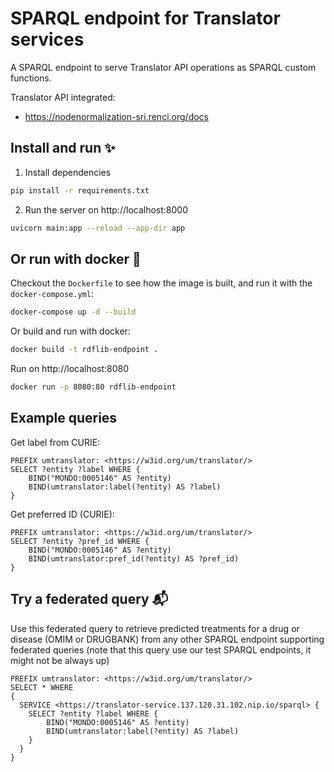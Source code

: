 # SPARQL endpoint for Translator services  

A SPARQL endpoint to serve Translator API operations as SPARQL custom functions.

Translator API integrated:

* https://nodenormalization-sri.renci.org/docs

## Install and run ✨️

1. Install dependencies

```bash
pip install -r requirements.txt
```

2. Run the server on http://localhost:8000

```bash
uvicorn main:app --reload --app-dir app
```

## Or run with docker 🐳

Checkout the `Dockerfile` to see how the image is built, and run it with the `docker-compose.yml`:

```bash
docker-compose up -d --build
```

Or build and run with docker:

```bash
docker build -t rdflib-endpoint .
```

Run on http://localhost:8080

```bash
docker run -p 8080:80 rdflib-endpoint
```

## Example queries

Get label  from CURIE:

```SPARQL
PREFIX umtranslator: <https://w3id.org/um/translator/>
SELECT ?entity ?label WHERE {
    BIND("MONDO:0005146" AS ?entity)
    BIND(umtranslator:label(?entity) AS ?label)
}
```

Get preferred ID (CURIE):

```SPARQL
PREFIX umtranslator: <https://w3id.org/um/translator/>
SELECT ?entity ?pref_id WHERE {
    BIND("MONDO:0005146" AS ?entity)
    BIND(umtranslator:pref_id(?entity) AS ?pref_id)
}
```

## Try a federated query 📬

Use this federated query to retrieve predicted treatments for a drug or disease (OMIM or DRUGBANK) from any other SPARQL endpoint supporting federated queries (note that this query use our test SPARQL endpoints, it might not be always up)

```SPARQL
PREFIX umtranslator: <https://w3id.org/um/translator/>
SELECT * WHERE
{
  SERVICE <https://translator-service.137.120.31.102.nip.io/sparql> {
    SELECT ?entity ?label WHERE {
        BIND("MONDO:0005146" AS ?entity)
        BIND(umtranslator:label(?entity) AS ?label)
    }
  }
}
```

